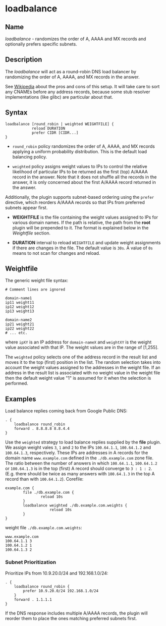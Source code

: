 # loadbalance

## Name

*loadbalance* - randomizes the order of A, AAAA and MX records  and optionally prefers specific subnets.

## Description

The *loadbalance* will act as a round-robin DNS load balancer by randomizing the order of A, AAAA,
and MX records in the answer.

See [Wikipedia](https://en.wikipedia.org/wiki/Round-robin_DNS) about the pros and cons of this
setup. It will take care to sort any CNAMEs before any address records, because some stub resolver
implementations (like glibc) are particular about that.

## Syntax

~~~
loadbalance [round_robin | weighted WEIGHTFILE] {
			reload DURATION
			prefer CIDR [CIDR...]
}
~~~
* `round_robin` policy randomizes the order of  A, AAAA, and MX records applying a uniform probability distribution. This is the default load balancing policy.

* `weighted` policy assigns weight values to IPs to control the relative likelihood of particular IPs to be returned as the first
(top) A/AAAA record in the answer. Note that it does not shuffle all the records in the answer, it is only concerned about the first A/AAAA record
returned in the answer.

Additionally, the plugin supports subnet-based ordering using the `prefer` directive, which reorders A/AAAA records so that IPs from preferred subnets appear first.

 * **WEIGHTFILE** is the file containing the weight values assigned to IPs for various domain names. If the path is relative, the path from the **root** plugin will be prepended to it. The format is explained below in the *Weightfile* section.

 * **DURATION** interval to reload `WEIGHTFILE` and update weight assignments if there are changes in the file. The default value is `30s`. A value of `0s` means to not scan for changes and reload.


## Weightfile

The generic weight file syntax:

~~~
# Comment lines are ignored

domain-name1
ip11 weight11
ip12 weight12
ip13 weight13

domain-name2
ip21 weight21
ip22 weight22
# ... etc.
~~~

where `ipXY` is an IP address for `domain-nameX` and `weightXY` is the weight value associated with that IP. The weight values are in the range of [1,255].

The `weighted` policy selects one of the address record in the result list and moves it to the top (first) position in the list. The random selection takes into account the weight values assigned to the addresses in the weight file. If an address in the result list is associated with no weight value in the weight file then the default weight value "1" is assumed for it when the selection is performed.


## Examples

Load balance replies coming back from Google Public DNS:

~~~ corefile
. {
    loadbalance round_robin
    forward . 8.8.8.8 8.8.4.4
}
~~~

Use the `weighted` strategy to load balance replies supplied by the **file** plugin. We assign weight vales `3`, `1` and `2` to the IPs `100.64.1.1`, `100.64.1.2` and `100.64.1.3`, respectively. These IPs are addresses in A records for the domain name `www.example.com` defined in the `./db.example.com` zone file. The ratio between the number of answers in which `100.64.1.1`, `100.64.1.2` or `100.64.1.3` is in the top (first) A record should converge to  `3 : 1 : 2`.  (E.g. there should be twice as many answers with `100.64.1.3` in the top A record than with `100.64.1.2`).
Corefile:

~~~ corefile
example.com {
        file ./db.example.com {
                reload 10s
        }
        loadbalance weighted ./db.example.com.weights {
                    reload 10s
        }
}
~~~

weight file `./db.example.com.weights`:

~~~
www.example.com
100.64.1.1 3
100.64.1.2 1
100.64.1.3 2
~~~

### Subnet Prioritization

Prioritize IPs from 10.9.20.0/24 and 192.168.1.0/24:

```corefile
. {
    loadbalance round_robin {
        prefer 10.9.20.0/24 192.168.1.0/24
    }
    forward . 1.1.1.1
}
```

If the DNS response includes multiple A/AAAA records, the plugin will reorder them to place the ones matching preferred subnets first.
